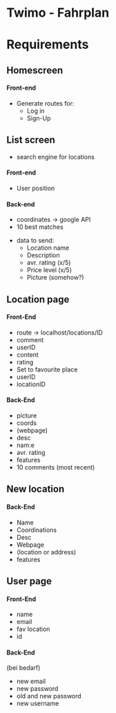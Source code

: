 # Twimo - Fahrplan

# Requirements

## Homescreen

#### Front-end

* Generate routes for: 
    * Log in 
    * Sign-Up 

## List screen

- search engine for locations

#### Front-end

- User position

#### Back-end

- coordinates -> google API
- 10 best matches

* data to send: 
    * Location name 
    * Description 
    * avr. rating (x/5) 
    * Price level (x/5)
    * Picture (somehow?)

## Location page

#### Front-End
* route -> localhost/locations/ID
* comment 
*   userID 
*   content 
*   rating 
* Set to favourite place 
*   userID 
*   locationID

#### Back-End 
* picture 
* coords 
* (webpage)
* desc
* nam:e 
* avr. rating 
* features 
* 10 comments (most recent) 


## New location 
#### Back-End 
* Name 
* Coordinations 
* Desc 
* Webpage
* (location or address)
* features 

## User page 

#### Front-End 
* name
* email 
* fav location 
* id 

#### Back-End 
(bei bedarf)
* new email 
* new password 
*   old and new password 
* new username
